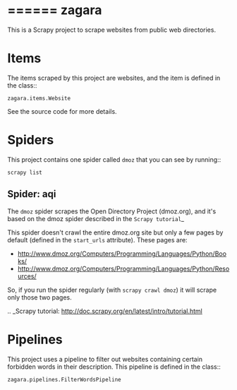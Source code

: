 ======
zagara
======

This is a Scrapy project to scrape websites from public web directories.


Items
=====

The items scraped by this project are websites, and the item is defined in the
class::

    zagara.items.Website

See the source code for more details.

Spiders
=======

This project contains one spider called ``dmoz`` that you can see by running::

    scrapy list

Spider: aqi
------------

The ``dmoz`` spider scrapes the Open Directory Project (dmoz.org), and it's
based on the dmoz spider described in the `Scrapy tutorial`_

This spider doesn't crawl the entire dmoz.org site but only a few pages by
default (defined in the ``start_urls`` attribute). These pages are:

* http://www.dmoz.org/Computers/Programming/Languages/Python/Books/
* http://www.dmoz.org/Computers/Programming/Languages/Python/Resources/

So, if you run the spider regularly (with ``scrapy crawl dmoz``) it will scrape
only those two pages.

.. _Scrapy tutorial: http://doc.scrapy.org/en/latest/intro/tutorial.html

Pipelines
=========

This project uses a pipeline to filter out websites containing certain
forbidden words in their description. This pipeline is defined in the class::

    zagara.pipelines.FilterWordsPipeline
